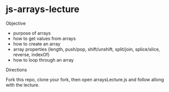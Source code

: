 # js-arrays-lecture

Objective
 - purpose of arrays
 - how to get values from arrays
 - how to create an array
 - array properties (length, push/pop, shift/unshift, split/join, splice/slice, reverse, indexOf)
 - how to loop through an array

Directions

Fork this repo, clone your fork, then open arraysLecture.js and follow allong with the lecture.
